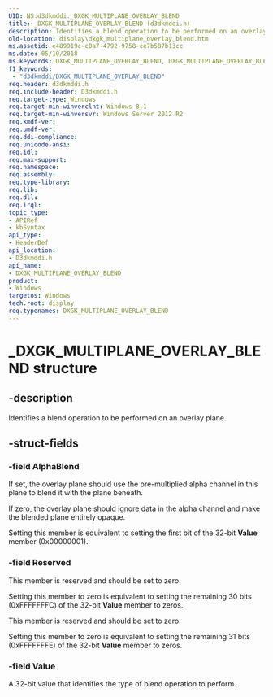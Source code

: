 ```yaml
---
UID: NS:d3dkmddi._DXGK_MULTIPLANE_OVERLAY_BLEND
title: _DXGK_MULTIPLANE_OVERLAY_BLEND (d3dkmddi.h)
description: Identifies a blend operation to be performed on an overlay plane.
old-location: display\dxgk_multiplane_overlay_blend.htm
ms.assetid: e489919c-c0a7-4792-9758-ce7b587b13cc
ms.date: 05/10/2018
ms.keywords: DXGK_MULTIPLANE_OVERLAY_BLEND, DXGK_MULTIPLANE_OVERLAY_BLEND structure [Display Devices], _DXGK_MULTIPLANE_OVERLAY_BLEND, d3dkmddi/DXGK_MULTIPLANE_OVERLAY_BLEND, display.dxgk_multiplane_overlay_blend
f1_keywords:
 - "d3dkmddi/DXGK_MULTIPLANE_OVERLAY_BLEND"
req.header: d3dkmddi.h
req.include-header: D3dkmddi.h
req.target-type: Windows
req.target-min-winverclnt: Windows 8.1
req.target-min-winversvr: Windows Server 2012 R2
req.kmdf-ver: 
req.umdf-ver: 
req.ddi-compliance: 
req.unicode-ansi: 
req.idl: 
req.max-support: 
req.namespace: 
req.assembly: 
req.type-library: 
req.lib: 
req.dll: 
req.irql: 
topic_type:
- APIRef
- kbSyntax
api_type:
- HeaderDef
api_location:
- D3dkmddi.h
api_name:
- DXGK_MULTIPLANE_OVERLAY_BLEND
product:
- Windows
targetos: Windows
tech.root: display
req.typenames: DXGK_MULTIPLANE_OVERLAY_BLEND
---
```


# _DXGK_MULTIPLANE_OVERLAY_BLEND structure


## -description


Identifies a blend operation to be performed on an overlay plane.


## -struct-fields




### -field AlphaBlend

If set, the overlay plane should use the pre-multiplied alpha channel in this plane to blend it with the plane beneath.

If zero, the overlay plane should ignore data in the alpha channel and make the blended plane entirely opaque.

Setting this member is equivalent to setting the first bit of the 32-bit <b>Value</b> member (0x00000001).


### -field Reserved

This member is reserved and should be set to zero.

Setting this member to zero is equivalent to setting the remaining 30 bits (0xFFFFFFFC) of the 32-bit <b>Value</b> member to zeros.

This member is reserved and should be set to zero.

Setting this member to zero is equivalent to setting the remaining 31 bits (0xFFFFFFFE) of the 32-bit <b>Value</b> member to zeros.


### -field Value

A 32-bit value that identifies the type of blend operation to perform.



